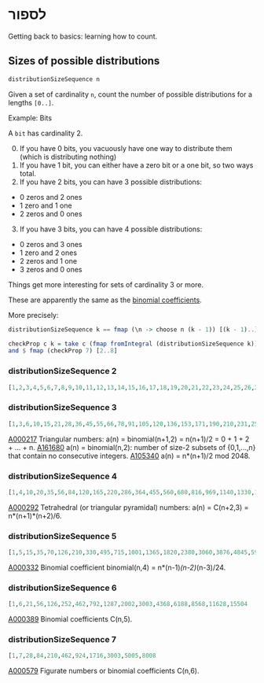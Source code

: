 # לספור
Getting back to basics: learning how to count.

## Sizes of possible distributions

```haskell
distributionSizeSequence n
```

Given a set of cardinality `n`, count the number of possible distributions for a lengths `[0..]`.

Example: Bits

A `bit` has cardinality 2.

0. If you have 0 bits, you vacuously have one way to distribute them (which is distributing nothing)
1. If you have 1 bit, you can either have a zero bit or a one bit, so two ways total.
2. If you have 2 bits, you can have 3 possible distributions:
  * 0 zeros and 2 ones
  * 1 zero and 1 one
  * 2 zeros and 0 ones
3. If you have 3 bits, you can have 4 possible distributions:
  * 0 zeros and 3 ones
  * 1 zero and 2 ones
  * 2 zeros and 1 one
  * 3 zeros and 0 ones

Things get more interesting for sets of cardinality 3 or more.

These are apparently the same as the [binomial coefficients](https://en.wikipedia.org/wiki/Binomial_coefficient).

More precisely:
```haskell
distributionSizeSequence k == fmap (\n -> choose n (k - 1)) [(k - 1)..]

checkProp c k = take c (fmap fromIntegral (distributionSizeSequence k)) == take c (fmap (\n -> choose n (k - 1)) [(k - 1)..])
and $ fmap (checkProp 7) [2..8]
```

### distributionSizeSequence 2
```haskell
[1,2,3,4,5,6,7,8,9,10,11,12,13,14,15,16,17,18,19,20,21,22,23,24,25,26,27,28,29,30,31,32,33,34,35,36,37,38,39,40,41,42,43,44,45,46,47,48,49,50,51,52,53,54,55,56,57,58,59,60,61,62,63,64,65,66,67
```

### distributionSizeSequence 3
```haskell
[1,3,6,10,15,21,28,36,45,55,66,78,91,105,120,136,153,171,190,210,231,253,276,300,325,351,378,406,435,465,496,528,561,595,630,666,703,741,780,820,861,903,946,990,1035,1081,1128,1176,1225,1275,1326,1378
```
[A000217](https://oeis.org/A000217)  Triangular numbers: a(n) = binomial(n+1,2) = n(n+1)/2 = 0 + 1 + 2 + ... + n.
[A161680](https://oeis.org/A161680)  a(n) = binomial(n,2): number of size-2 subsets of {0,1,...,n} that contain no consecutive integers.
[A105340](https://oeis.org/A105340)  a(n) = n*(n+1)/2 mod 2048.

### distributionSizeSequence 4
```haskell
[1,4,10,20,35,56,84,120,165,220,286,364,455,560,680,816,969,1140,1330,1540,1771,2024,2300,2600,2925,3276,3654,4060,4495,4960,5456
```
[A000292](https://oeis.org/A000292)  Tetrahedral (or triangular pyramidal) numbers: a(n) = C(n+2,3) = n*(n+1)*(n+2)/6.

### distributionSizeSequence 5
```haskell
[1,5,15,35,70,126,210,330,495,715,1001,1365,1820,2380,3060,3876,4845,5985,7315,8855
```
[A000332](https://oeis.org/A000332)  Binomial coefficient binomial(n,4) = n*(n-1)*(n-2)*(n-3)/24.

### distributionSizeSequence 6
```haskell
[1,6,21,56,126,252,462,792,1287,2002,3003,4368,6188,8568,11628,15504
```
[A000389](https://oeis.org/A000389)  Binomial coefficients C(n,5).

### distributionSizeSequence 7
```haskell
[1,7,28,84,210,462,924,1716,3003,5005,8008
```
[A000579](https://oeis.org/A000579)  Figurate numbers or binomial coefficients C(n,6).
